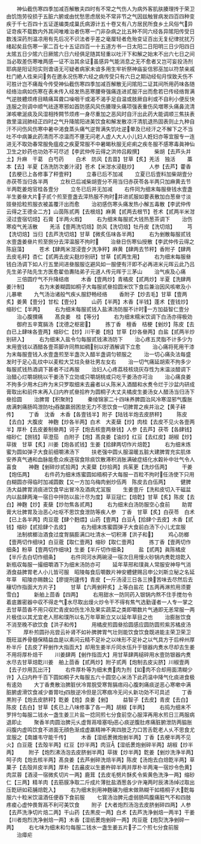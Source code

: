 <!-- { "loadSidebar": true } -->
　　神仙截伤寒四季加减百解散夫四时有不常之气伤人为病外客肌肤腠理抟于荣卫由饥饱劳役损于五脏六腑或由忧愁思虑居处不常非节之气因兹触冒病发四百四种变疾于千七百四十五证遂编类成巢氏病源计五十卷又有八方居民所食乡土风俗气异证竒疾不载数内外其间唯难治者伤寒一门非杂病之比五种不同六经各异隂阳传受日数浅深药剂温凉用有先后况不识法者乎差之毫厘轻者危殆变证百出无复纪律扰扰万绪起矣且伤寒一家二百七十五证四百一十五道方书一日太阳二日阳明三日少阳四日太隂五日少隂六日厥隂六日六经俱足随其轻重以吐汗下和解之始末不出六七日之间当必取差伤寒唯两感一证不治其余证虽感异气能消息之无不愈者又岂可妄投汤剂耶病是阳证阳实则谵语无可疑者病家未谙多用生牢祈祭神庙妄信邪巫加以符禁亲戚杜门絶人徃来问务在邀永况伤寒六经之病传受只有六日之期动经旬月悮致夭伤不可胜计岂不痛哉今传受神仙截伤寒四季加减百解散无问隂阳二证其间所用药味各随经络治病如伤寒在表未传入经发热恶寒腰脊强痛连进贰服汗出而愈若已传经络胷满气逆肢軆烦疼目睛痛耳聋口噪咽干或渴不渴手足自温或肢厥自利或不自利小便反快连服之则调中顺气祛逐寒邪如首防感风风伤腠理头痛项强表重伤风増寒头痛鼻流清涕咳嗽涎痰及风湿相抟闗节烦疼一身尽重加之恶风时自汗出此药大能调顺三焦扶表救里温润肺经正四时之气升降隂阳进美饮食和解发散凉汗清肌退热固表则止九种自汗不问伤风伤寒中暑中渇食蒸头痛气逆胷满失饥吐逆晕及已经汗之不解下之不当吐不中病兼此药清而不凉温而不壅无问老人虚人大人小儿妇人姙妇亦等宜服专一连进无不取効春常服免瘟疫之疾夏常服不中暑暍秋服无疟痢之疾冬服不感寒毒眞神仙卫生之妙药也功効不可尽述【李武仲传云得之洪帅吕殿撰】
　　柴胡【去芦头并土】升麻　干葛　白芍药
　　白术　防风【去苗】甘草【炙】羌活　独活
　　藁本【去】半夏【汤洗防次姜汁浸】苍术【米泔水浸麸炒】
　　人参【去芦】藿香【去梗已上各修事了秤壹秤】
　　立春已后不加减
　　立夏已后壹料加柴胡壹分赤茯苓当归各半两
　　立秋已后减柴胡壹分不用当归赤茯苓各半两只加麻黄去节半两亁姜炮官桂各壹分
　　立冬已后并无加减
　　右件同为细末每服叄钱水壹盏半生姜叄大片子贰个煎至壹盏去滓热服不拘时并进贰服如要表散加白葱叄寸淡豉叄拾粒煎服衣被盖覆汗出而愈
　　治初感伤寒头痛发热小解五毒散【李武仲传云得之王德全二方】山茵陈贰两【去根焙】麻黄【贰两去根节】苍术【贰两半米泔浸过壹宿切焙】石膏【半两火煆】
　　右为细末每服贰大钱热葱茶调下
　　治伤寒疫气羌活散
　　羌活【壹两洗切焙】防风【洗切焙】牡丹皮【洗切焙】
　　芎【洗切焙】当归【去芦洗切焙】甘草【微炙伍味各半两】
　　右为剉散每服贰钱水壹盏姜叄片煎至捌分去滓温服不拘时
　　治叄日伤寒仙授散【李武仲传云得之陈庭藻】
　　苍术【肆两米泔浸壹夕洗净秤】麻黄【肆两去节秤】香附子【肆两去皮毛秤】杏仁【贰两去皮尖麸炒别研】甘草【贰两生用】
　　右为细末每服叄钱白汤调下如人行五里间进叄服服讫避风如一服便有汗即不必再进米元晖云此乃吕先生弟子陆先生方医愈翟伯夀陆弟子元道人传元晖于三茅山
　　治气疾及心痛
　　三倍圆疗气不升降结痞
　　木香【壹两炒】青橘皮【贰两炒】半夏【洗肆两姜汁制】
　　右为末姜糊圆如桐子大每服贰叄拾圆米饮下食后兼治因风咳嗽及小儿暴嗽
　　九气汤治诸般气疾乆服舒畅经络
　　香附子【炒去毛】甘草【壹两炙】姜黄【壹分】甘松【壹分】
　　山药【半两】木香【半钱】蓬术【壹钱炒】缩砂仁【半两】
　　右为细末每服贰钱入盐沸汤防服不计时一方加益智仁壹分
　　治心腹攅痛
　　髙良姜　桂【等分】
　　右为细末糯米饮调下白汤亦得极効
　　御府五辛寛膈汤【沈德之枢密】
　　拣丁香　檀香　桔梗【剉炒】陈皮【去白已上肆味各壹两】缩砂仁【炒】川干姜【炮】甘草【炒各叄两】白盐【贰两半炒别研入】
　　右为细末入盐令匀每服贰钱沸汤防下
　　治心疼五灵脂不计多少为末用壹钱以酒醋各壹茶脚许同熬如稠别以好酒解调下立愈
　　治心痛将死用干漆为末每服壹钱入水壹盏煎至半盏次入醋半盏调匀顿服之
　　治一切心痛灸法每盛发时于足心乱纹中以麦粒大艾炷灸叄壮男左女右
　　治一切气痛延胡索不拘多少每服贰钱热酒调下甚者不过再服
　　治妇人心疼荔枝核烧灰存性为末温淡醋调下治醋心烂嚼胡桃以干姜汤下立効或只嚼胡桃或只吃干姜汤亦可治
　　治心痛良姜不拘多少用木臼杵为末只罗取细末去麄者以乆陈米入酒醋和水煑令烂于沙盆内研成膏取出和前件末再入臼内杵贰叄拾杵为圆桐子大丈夫橘皮生姜汤女人醋汤当归汤下叄拾圆
　　治脾胃【积聚附】
　　秦绫锦家二十四味养脾圆治风冷寒湿邪气腹胀痞满刺痛肠鸣泄防吐吞酸羸弱困怠无力不思饮食一切脾胃之疾并治之【黄子耕传】
　　丁香　沈香　木香【各壹钱半】附子【陆钱半炮去皮脐秤】
　　陈皮【去白】大腹皮　神麴【炒各半两】白术　大麦蘖【炒】肉桂【去皮不见火各壹两半】厚朴【去皮姜制叄两】诃子【炮去核壹两叄钱】人参【去芦】茯苓【各肆钱】缩砂仁【捌钱】荜澄茄　白附子【炮】髙良姜【油炒】红豆【去红皮】胡椒【炒】荜拨　甘草【炙】川姜【炮各贰钱】生姜【拾肆两切作片焙亁】
　　右为细末炼蜜为圆如弹子大食前细嚼沸汤下
　　扶老强中圆乆服温暖五脏大建脾胃充实肌体安养真气通和血脉能愈众疾逐宿食除痰饮散滞积消胀满破症结化水糓补中壮气令人喜食
　　神麴【剉碎炒贰拾两】大麦糵【炒拾两】呉茱茰【洗炒伍两】
　　干姜【炮伍两】
　　右件药为细末炼蜜圆如梧桐子大每服一百粒不拘时任汤使下只用白糊圆亦得临时加减圆数【又一方加乌梅肉剉炒伍两　陈皮去白伍两】
　　健脾汤大益脾胃消痰进饮食早出冒冷及酒病尤冝服
　　生姜壹斤【洗和皮切入干磁盆内以盐肆两淹一宿日中拌防以盐汁尽为度】草豆冦仁【焙亁】甘草【炙】陈皮【去白】神麴【炒】麦蘖【炒勿焦各贰两】
　　右为细末白汤防服空心食前
　　助胃膏大壮脾胃及治恶心吐呕不思饮食泄防等疾人参　丁香　甘草【炙】白茯苓　白术【已上各半两】肉豆蔲【肆个麪煨】山药【壹两】白豆【拾肆个去皮】木香【贰钱】缩砂【贰拾肆个去皮】
　　右为细末炼蜜圆弹子大食前白汤下小儿尤宜服
　　法制槟榔治酒食过度胷膈膨满口吐清水一切积滞【洪子和】
　　鸡心防榔【壹两切作细块】白豆蔲【取仁壹两】缩砂【取仁壹两】
　　拣丁香【壹两切作细条】粉草【壹两切作细块】生姜【半斤切作细条】
　　盐【贰两】眞陈橘皮【半斤去白切作细条】
　　右件同河水两碗浸一宿次日用慢火砂锅内煑亁焙亁入新瓶収每服一撮细嚼酒下为细末汤防亦可
　　延年草邢和璞眞人常服安神导气消酒食益脾胃老人小儿皆可服　昭陵每食后嚼数片神安軆健赐吕申公刘斯立秘之名延年草　昭陵亦赐魏公【廖提刑蘧传】青皮【一斤汤浸三日各三换苦味去尽然后去穰切作指面大方片子】
　　甘草【六两剉秤炙】上等白盐花【五两再淋煎用须要雪白】
　　新舶上茴香【四两】
　　右用甜水一防同药入银锅内熬不住手搅勿令着底置密器中収不得走气水尽取出熳火炒令干不得有焦气选勤谨者一人专一掌之去甘草茴香不用只収贮青皮如伤生冷及果实蔬菜之类即嚼数片气通即无恙常服一两片极佳以其尤宜老人邢和璞所以名万年草斯立又以延年草目之也
　　治膨胀饮食不消至晚不欲饮食【洪子和传】
　　用橘皮煎圆叄拾圆感应圆防圆煎紫苏橘皮汤下
　　厚朴煎圆孙兆尝云补肾不如补脾脾胃气壮则能饮食饮食既进能主荣卫荣卫既旺滋养骨髓保精益血是以素问云精不足补之以味形不足补之以气具方于后梓州厚朴半斤【去皮了秤剉作大指靣大】却用生姜半斤同水伍升于银器内煑水尽却去生姜不用将厚朴焙干
　　川姜肆两【剉作指靣大】用甘草肆两槌碎用水壹防银器内煑水尽去甘草焙亁川姜　舶上茴香【贰两炒】附子贰两【炮制去皮尖脐】川椒壹两【去子炒用瓦出汗】
　　右件厚朴等为细末煑肉为剂【如肉不合却用面清糊少许】入臼内杵千百下圆如桐子大每服五六十圆空心米汤下此药温中降气化痰进食极有逺効
　　大丁香煑散治脾脏伏冷胃脘受寒胷膈痞闷心腹刺痛痰逆恶心寒嗽中满脏腑虗滑饮食减少畨胃吐四肢逆冷但是沉寒痼冷无问乆新功効不可具述
　　丁香　黒附子【炮去皮脐秤】亁姜【炮】良姜【剉】
　　益智子【去皮】青皮【去白】陈皮【去白】甘草【炙已上八味修事了各一两】胡椒【半两】
　　右捣为细末不罗拌匀每服二钱水一盏生姜三片盐一捻同煎七分食前空心服滓再用水煎日三两服病退即止
　　聚香羊肉圆治脾元乆虚胷鬲噎塞呕恶心痰逆腹肚疼痛脏腑泄防两脇胀闷腹内虚鸣饮食不进面无顔色渐成虚羸精神不爽四肢乏力口苦舌亁老人乆不思食尤宜服之【南雄韦守能千传】
　　木香【湿纸褁微炮剉半两】丁香【去梗半两不见火】白豆蔲【去殻半两】红豆【炒半两】肉豆【湿纸褁炮剉碎半两】胡椒【炒半两】
　　附子【炮烈沸汤泡去皮脐剉半两】荜拨【炒半两】亁姜【剉炒洗浄半两】呵子肉【炮去核半两】髙良姜【去芦剉碎洗焙半两】陈皮【汤炮去白焙亁半两】草菓子【去殻并皮半两】厚朴【去麄皮以生姜杵碎半两并厚朴半两淹一宿炒令色黄】肉苁蓉【酒浸一宿微炙切片一两】鹿茸【去皮毛劈片酥炙令紫黄色洗浄一两】缩砂仁【三两】精羊肉【去筋膜净取二斤成片薄批盐酒葱各少许淹两时辰沸汤绰过取出压亁研如菘脯焙亁入】
　　右为细末别用神麴碾为细末做熟糊干如梧桐子大亁每服六十粒米饮温酒任便吞下食前服
　　七寳汤治脾元虚弱肠鸣腹痛脏气不和四肢疼痠心虚忡畏胷鬲不利可美饮食
　　附子【大者炮烈汤泡去皮脐剉碎四两】人参【去芦洗浄切片焙二两】干山药【去黒皮一两】白术【去芦洗浄剉焙一两半】干姜【川者炮烈洗净剉焙一两】木香【湿纸褁炮剉碎一两】肉豆蔲【炮烮洗净剉碎一两】
　　右七味为细末和匀每服二钱水一盏生姜五片子二个煎七分食前服
　　治瘴疟
